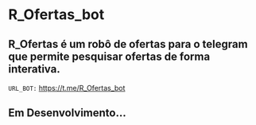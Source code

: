 # R_Ofertas_bot

## R_Ofertas é um robô de ofertas para o telegram que permite pesquisar ofertas de forma interativa.

`URL_BOT:`    https://t.me/R_Ofertas_bot

## Em Desenvolvimento...

